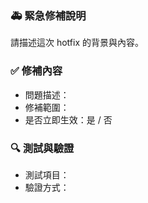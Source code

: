 ### 🚑 緊急修補說明
請描述這次 hotfix 的背景與內容。

### ✅ 修補內容
- 問題描述：
- 修補範圍：
- 是否立即生效：是 / 否

### 🔍 測試與驗證
- 測試項目：
- 驗證方式：